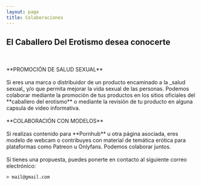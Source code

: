 ```yaml
---
layout: page
title: Colaboraciones
---
```

  
## El Caballero Del Erotismo desea conocerte
<br>
<br>
**PROMOCIÓN DE SALUD SEXUAL**
<br>
<br> 
Si eres una marca o distribuidor de un producto encaminado a la _salud sexual_ y/o que permita mejorar la vida sexual de las personas. Podemos colaborar mediante la promoción de tus productos en los sitios oficiales del **caballero del erotismo** o mediante la revisión de tu producto en alguna capsula de video informativa.
<br>
<br> 
**COLABORACIÓN CON MODELOS**
<br>
<br> 
Si realizas contenido para **Pornhub** u otra página asociada, eres modelo de webcam o contribuyes con material de temática erótica para plataformas como Patreon u Onlyfans. Podemos colaborar juntos.
<br>
<br>
Si tienes una propuesta, puedes ponerte en contacto al siguiente correo electrónico:

    > mail@gmail.com

